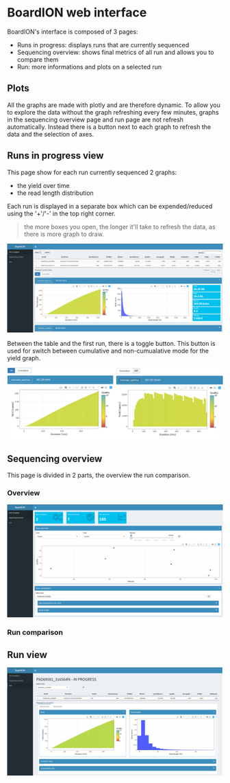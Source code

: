 # BoardION web interface

BoardION's interface is composed of 3 pages:
- Runs in progress: displays runs that are currently sequenced
- Sequencing overview: shows final metrics of all run and allows you to compare them
- Run: more informations and plots on a selected run

## Plots

All the graphs are made with plotly and are therefore dynamic. To allow you to explore the data without the graph refreshing every few minutes, graphs in the sequencing overview page and run page are not refresh automatically. Instead there is a button next to each graph to refresh the data and the selection of axes.

## Runs in progress view

This page show for each run currently sequenced 2 graphs:
- the yield over time
- the read length distribution

Each run is displayed in a separate box which can be expended/reduced using the '+'/'-' in the top right corner.

> the more boxes you open, the longer it'll take to refresh the data, as there is more graph to draw.

![runs in progress tab](images/tabRunInProgress.png)

Between the table and the first run, there is a toggle button. This button is used for switch between cumulative and non-cumualative mode for the yield graph.

![runs in progress tab](images/tabRunInProgress_toggle.png)


## Sequencing overview

This page is divided in 2 parts, the overview the run comparison.

### Overview

![overview tab](images/tabOverview.png)

### Run comparison



## Run view

![runs tab](images/tabRun.png)

